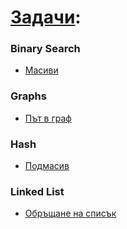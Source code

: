 # [Задачи](https://www.hackerrank.com/contests/exam-2020-02-06-sda/challenges):
### Binary Search
* [Масиви](https://www.hackerrank.com/contests/exam-2020-02-06-sda/challenges/challenge-2851/submissions/code/1387472309)
  
### Graphs
* [Път в граф](https://www.hackerrank.com/contests/exam-2020-02-06-sda/challenges/challenge-2852/submissions/code/1387762134)

### Hash
* [Подмасив](https://www.hackerrank.com/contests/exam-2020-02-06-sda/challenges/challenge-2854/submissions/code/1387725871)

### Linked List
* [Обръщане на списък](https://www.hackerrank.com/contests/exam-2020-02-06-sda/challenges/challenge-2853/submissions/code/1387832367)
